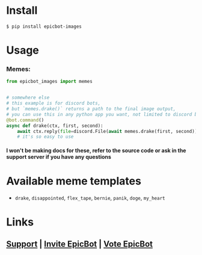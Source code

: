 # Install

```
$ pip install epicbot-images
```

# Usage

### Memes:
```py
from epicbot_images import memes


# somewhere else
# this example is for discord bots,
# but `memes.drake()` returns a path to the final image output,
# you can use this in any python app you want, not limited to discord bots.
@bot.command()
async def drake(ctx, first, second):
    await ctx.reply(file=discord.File(await memes.drake(first, second)))
    # it's so easy to use
```

#### I won't be making docs for these, refer to the source code or ask in the support server if you have any questions

# Available meme templates

- `drake`, `disappointed`, `flex_tape`, `bernie`, `panik`, `doge`, `my_heart`

# Links

## [Support](https://discord.gg/Zj7h8Fp) | [Invite EpicBot](https://epic-bot.com/invite) | [Vote EpicBot](https://epic-bot.com/vote)